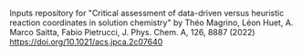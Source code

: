 Inputs repository for "Critical assessment of data-driven versus heuristic reaction coordinates in solution chemistry"
by Théo Magrino, Léon Huet, A. Marco Saitta, Fabio Pietrucci, J. Phys. Chem. A, 126, 8887 (2022)
https://doi.org/10.1021/acs.jpca.2c07640

